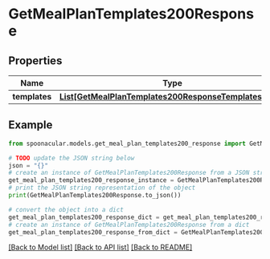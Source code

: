# GetMealPlanTemplates200Response



## Properties

Name | Type | Description | Notes
------------ | ------------- | ------------- | -------------
**templates** | [**List[GetMealPlanTemplates200ResponseTemplatesInner]**](GetMealPlanTemplates200ResponseTemplatesInner.md) |  | 

## Example

```python
from spoonacular.models.get_meal_plan_templates200_response import GetMealPlanTemplates200Response

# TODO update the JSON string below
json = "{}"
# create an instance of GetMealPlanTemplates200Response from a JSON string
get_meal_plan_templates200_response_instance = GetMealPlanTemplates200Response.from_json(json)
# print the JSON string representation of the object
print(GetMealPlanTemplates200Response.to_json())

# convert the object into a dict
get_meal_plan_templates200_response_dict = get_meal_plan_templates200_response_instance.to_dict()
# create an instance of GetMealPlanTemplates200Response from a dict
get_meal_plan_templates200_response_from_dict = GetMealPlanTemplates200Response.from_dict(get_meal_plan_templates200_response_dict)
```
[[Back to Model list]](../README.md#documentation-for-models) [[Back to API list]](../README.md#documentation-for-api-endpoints) [[Back to README]](../README.md)


